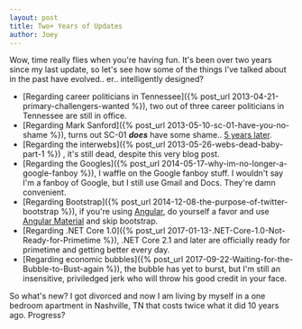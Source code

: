 ```yaml
---
layout: post
title: Two+ Years of Updates
author: Joey
---
```


Wow, time really flies when you're having fun. It's been over two years since my last update, so let's see how some of the things I've talked about in the past have evolved.. er.. intelligently designed?

* [Regarding career politicians in Tennessee]({% post_url 2013-04-21-primary-challengers-wanted %}), two out of three career politicians in Tennessee are still in office.
* [Regarding Mark Sanford]({% post_url 2013-05-10-sc-01-have-you-no-shame %}), turns out SC-01 **_does_** have some shame.. [5 years later](https://en.wikipedia.org/wiki/Mark_Sanford#2018).
* [Regarding the interwebs]({% post_url 2013-05-26-webs-dead-baby-part-1 %}) , it's still dead, despite this very blog post.
* [Regarding the Googles]({% post_url 2014-05-17-why-im-no-longer-a-google-fanboy %}), I waffle on the Google fanboy stuff. I wouldn't say I'm a fanboy of Google, but I still use Gmail and Docs. They're damn convenient.
* [Regarding Bootstrap]({% post_url 2014-12-08-the-purpose-of-twitter-bootstrap %}), if you're using [Angular](https://angular.io), do yourself a favor and use [Angular Material](https://material.angular.io) and skip bootstrap.
* [Regarding .NET Core 1.0]({% post_url 2017-01-13-.NET-Core-1.0-Not-Ready-for-Primetime %}), .NET Core 2.1 and later are officially ready for primetime and getting better every day.
* [Regarding economic bubbles]({% post_url 2017-09-22-Waiting-for-the-Bubble-to-Bust-again %}), the bubble has yet to burst, but I'm still an insensitive, priviledged jerk who will throw his good credit in your face.

So what's new? I got divorced and now I am living by myself in a one bedroom apartment in Nashville, TN that costs twice what it did 10 years ago. Progress?
